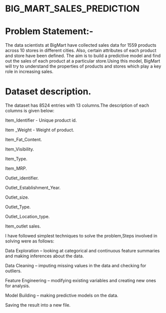 # BIG_MART_SALES_PREDICTION
# Problem Statement:-
The data scientists at BigMart have collected sales data for 1559 products across 10 stores in different cities. Also, certain attributes of each product and store have been defined. The aim is to build a predictive model and find out the sales of each product at a particular store.Using this model, BigMart will try to understand the properties of products and stores which play a key role in increasing sales.

# Dataset description.

The dataset has 8524 entries with 13 columns.The description of each columns is given below:

Item_Identifier - Unique product id.

Item _Weight - Weight of product.

Item_Fat_Content.

Item_Visibility.

Item_Type.

Item_MRP.

Outlet_identifier.

Outlet_Establishment_Year.

Outlet_size.

Outlet_Type.

Outlet_Location_type.

Item_outlet sales.

I have followed simplest techniques to solve the problem,Steps involved in solving were as follows:

Data Exploration – looking at categorical and continuous feature summaries and making inferences about the data.

Data Cleaning – imputing missing values in the data and checking for outliers.

Feature Engineering – modifying existing variables and creating new ones for analysis.

Model Building – making predictive models on the data.

Saving the result into a new file.

